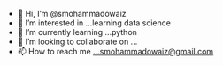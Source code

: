 - 👋 Hi, I’m @smohammadowaiz
- 👀 I’m interested in ...learning data science
- 🌱 I’m currently learning ...python
- 💞️ I’m looking to collaborate on ...
- 📫 How to reach me ...smohammadowaiz@gmail.com

<!---
smohammadowaiz/smohammadowaiz is a ✨ special ✨ repository because its `README.md` (this file) appears on your GitHub profile.
You can click the Preview link to take a look at your changes.
--->
